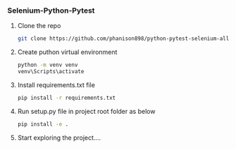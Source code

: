 ### Selenium-Python-Pytest

1. Clone the repo
   ```bash
   git clone https://github.com/phanison898/python-pytest-selenium-allure-automation-framework
   ```
2. Create puthon virtual environment

   ```bash
   python -m venv venv
   venv\Scripts\activate
   ```

3. Install requirements.txt file
   ```bash
   pip install -r requirements.txt
   ```
4. Run setup.py file in project root folder as below
   ```bash
   pip install -e .
   ```
5. Start exploring the project....
